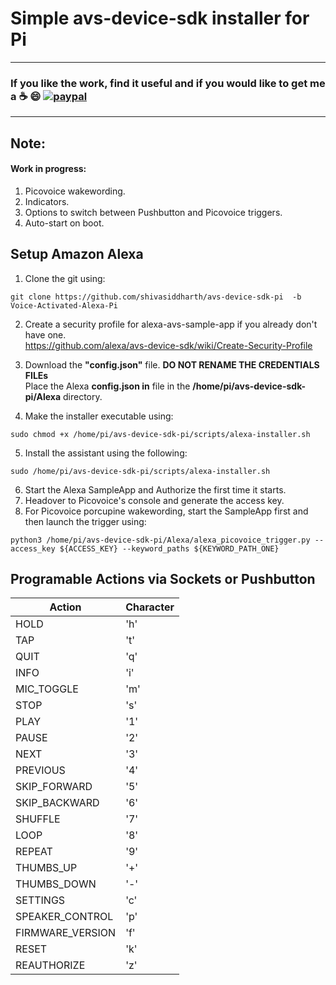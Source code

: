 # Simple avs-device-sdk installer for Pi     

*******************************************************************************************************************************
### **If you like the work, find it useful and if you would like to get me a :coffee: :smile:** [![paypal](https://www.paypalobjects.com/en_US/i/btn/btn_donate_LG.gif)](https://www.paypal.com/cgi-bin/webscr?cmd=_s-xclick&hosted_button_id=7GH3YDCHZ36QN)  

*******************************************************************************************************************************
## Note:
#### **Work in progress:**    
1. Picovoice wakewording. 
2. Indicators.   
3. Options to switch between Pushbutton and Picovoice triggers.     
4. Auto-start on boot.    


## **Setup Amazon Alexa**     
1. Clone the git using:
```
git clone https://github.com/shivasiddharth/avs-device-sdk-pi  -b Voice-Activated-Alexa-Pi         
```    
2. Create a security profile for alexa-avs-sample-app if you already don't have one.  
https://github.com/alexa/avs-device-sdk/wiki/Create-Security-Profile  

3. Download the **"config.json"** file.
**DO NOT RENAME THE CREDENTIALS FILEs**     
Place the Alexa **config.json in** file in the  **/home/pi/avs-device-sdk-pi/Alexa** directory.        

4. Make the installer executable using:
```
sudo chmod +x /home/pi/avs-device-sdk-pi/scripts/alexa-installer.sh  
```    
5. Install the assistant using the following:         
```
sudo /home/pi/avs-device-sdk-pi/scripts/alexa-installer.sh  
```      
6. Start the Alexa SampleApp and Authorize the first time it starts.    
7. Headover to Picovoice's console and generate the access key.   
8. For Picovoice porcupine wakewording, start the SampleApp first and then launch the trigger using:   
```    
python3 /home/pi/avs-device-sdk-pi/Alexa/alexa_picovoice_trigger.py --access_key ${ACCESS_KEY} --keyword_paths ${KEYWORD_PATH_ONE}
```    

## Programable Actions via Sockets or Pushbutton     
|Action | Character|
|-------|----------|
|HOLD | 'h'|
|TAP | 't'|
|QUIT | 'q'|
|INFO | 'i'|
|MIC_TOGGLE | 'm'|
|STOP | 's'|
|PLAY | '1'|
|PAUSE | '2'|
|NEXT | '3'|
|PREVIOUS | '4'|
|SKIP_FORWARD | '5'|
|SKIP_BACKWARD | '6'|
|SHUFFLE | '7'|
|LOOP | '8'|
|REPEAT | '9'|
|THUMBS_UP | '+'|
|THUMBS_DOWN | '-'|
|SETTINGS | 'c'|
|SPEAKER_CONTROL | 'p'|
|FIRMWARE_VERSION | 'f'|
|RESET | 'k'|
|REAUTHORIZE | 'z'|
